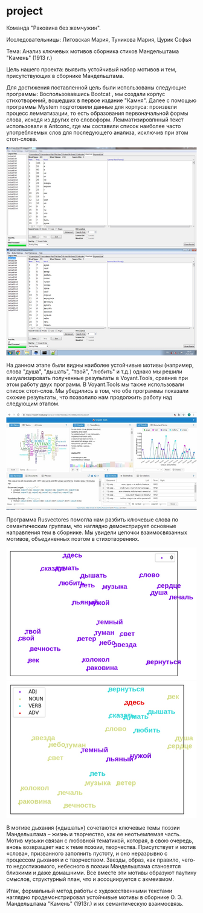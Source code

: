 # project
Команда "Раковина без жемчужин".

Исследовательницы: Литовская Мария, Туникова Мария, Цурик Софья

Тема: Анализ ключевых мотивов сборника стихов Мандельштама "Камень" (1913 г.)

Цель нашего проекта: выявить устойчивый набор мотивов и тем, присутствующих в сборнике Мандельштама.


Для достижения поставленной цель были использованы следующие программы:
Воспользовавшись Bootcat , мы создали корпус стихотворений, вошедших в первое издание "Камня". Далее с помощью программы Mystem подготовили данные для корпуса: произвели процесс лемматизации, то есть образования первоначальной формы слова, исходя из других его словоформ. Лемматизировпнный текст использовали в Antconc, где мы составили список наиболее часто употребляемых слов для последующего анализа, исключив при этом стоп-слова. 

![](12.JPG)
![](picture.jpg)

На данном этапе были видны наиболее устойчивые мотивы (например, слова "душа", "дышать", "твой", "любить" и т.д.) однако мы решили визуализировать полученные результаты в Voyant.Tools, сравнив при этом работу двух программ. В Voyant.Tools мы также использовали список стоп-слов. Мы убедились в том, что обе программы показали схожие результаты, что позволило нам продолжить работу над следующим этапом.

![](voyant.jpg)

Программа Rusvectores помогла нам разбить ключевые слова по семантическим группам, что наглядно демонстрирует основные направления тем в сборнике. Мы увидели цепочки взаимосвязанных мотивов, объединенных поэтом в стихотворениях.

![](rus1.jpg)
![](rus2.jpg)

В мотиве дыхания («дышать») сочетаются ключевые темы поэзии Мандельштама – жизнь и творчество, как ее неотъемлемая часть. Мотив музыки связан с любовной тематикой, которая, в свою очередь, вновь возвращает нас к теме поэзии, творчества. Присутствует и мотив «слова», призванного заполнить пустоту, и оно неразрывно с процессом дыхания и с творчеством. Звезды, образ, как правило, чего-то недостижимого, небесного в поэзии Мандельштама становятся близкими и даже домашними. Все вместе эти мотивы образуют паутину смыслов, структурный план, что и ассоциируется с акмеизмом.

Итак, формальный метод работы с художественными текстами наглядно продемонстрировал устойчивые мотивы в сборнике О. Э. Мандельштама "Камень" (1913г.) и их семантическую взаимосвязь.
